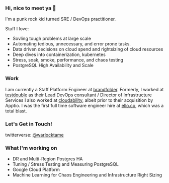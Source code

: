 ### Hi, nice to meet ya 👋

I'm a punk rock kid turned SRE / DevOps practitioner.

Stuff I love: 
- Sovling tough problems at large scale
- Automating tedious, unnecessary, and error prone tasks. 
- Data driven decisions on cloud spend and rightsizing of cloud resources
- Deep dives into containerization, kubernetes
- Stress, soak, smoke, performance, and chaos testing
- PostgreSQL High Availability and Scale

### Work

I am currently a Staff Platform Engineer at [brandfolder](https://brandfolder.com).
Formerly, I worked at [testdouble](https://testdouble.com) as their Lead DevOps consultant / Director of Infrastructure Services
I also worked at [cloudability](https://www.apptio.com/products/cloudability/), albeit prior to their acquisition by Apptio. 
I was the first full time software engineer hire at [ello.co](https://ello.co/), which was a total blast.


### Let's Get in Touch!

twitterverse: [@warlocktame](https://twitter.com/warlocktame)

### What I'm working on

- DR and Multi-Region Postgres HA
- Tuning / Stress Testing and Measuring PostgreSQL
- Google Cloud Platform
- Machine Learning for Chaos Engineering and Infrastructure Right Sizing


